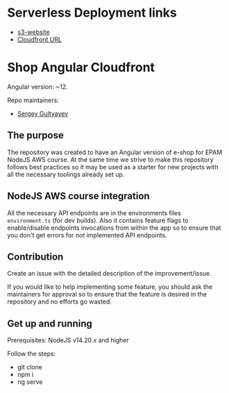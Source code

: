 # Serverless Deployment links
- [s3-website](http://serverless-js-shop-angular-cloudfront-060198.s3-website-us-east-1.amazonaws.com) 
- [Cloudfront URL](d2xqrljh2o8ks4.cloudfront.net)

# Shop Angular Cloudfront

Angular version: ~12.

Repo maintainers:

- [Sergey Gultyayev](https://github.com/gultyayev)

## The purpose

The repository was created to have an Angular version of e-shop for EPAM NodeJS AWS course. At the same time we strive to make this repository follows best practices so it may be used as a starter for new projects with all the necessary toolings already set up.

## NodeJS AWS course integration

All the necessary API endpoints are in the environments files `environment.ts` (for dev builds). Also it contains feature flags to enable/disable endpoints invocations from within the app so to ensure that you don't get errors for not implemented API endpoints.

## Contribution

Create an issue with the detailed description of the improvement/issue.

If you would like to help implementing some feature, you should ask the maintainers for approval so to ensure that the feature is desired in the repository and no efforts go wasted.

## Get up and running

Prerequisites: NodeJS v14.20.x and higher

Follow the steps:

- git clone
- npm i
- ng serve
